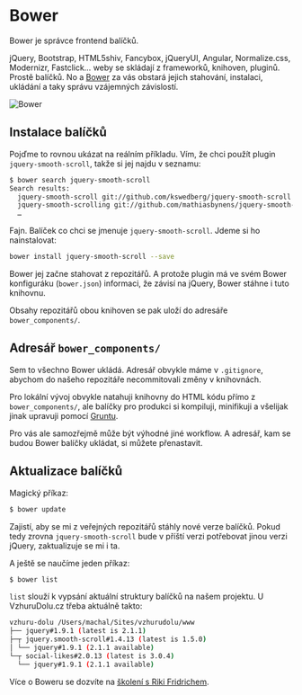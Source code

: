 # Bower

Bower je správce frontend balíčků.

jQuery, Bootstrap, HTML5shiv, Fancybox, jQueryUI, Angular, Normalize.css, Modernizr, Fastclick… weby se skládají z frameworků, knihoven, pluginů. Prostě balíčků. No a [Bower](http://bower.io/) za vás obstará jejich stahování, instalaci, ukládání a taky správu vzájemných závislostí.

![Bower](http://www.vzhurudolu.cz/prirucka-content/schemes/bower.svg)

## Instalace balíčků

Pojďme to rovnou ukázat na reálním příkladu. Vím, že chci použít plugin `jquery-smooth-scroll`, takže si jej najdu v seznamu:

```bash
$ bower search jquery-smooth-scroll
Search results:
  jquery-smooth-scroll git://github.com/kswedberg/jquery-smooth-scroll.git
  jquery-smooth-scrolling git://github.com/mathiasbynens/jquery-smooth-scrolling.git
  …
```

Fajn. Balíček co chci se jmenuje `jquery-smooth-scroll`. Jdeme si ho nainstalovat:

```bash
bower install jquery-smooth-scroll --save
```

Bower jej začne stahovat z repozitářů. A protože plugin má ve svém Bower konfiguráku (`bower.json`) informaci, že závisí na jQuery, Bower stáhne i tuto knihovnu.

Obsahy repozitářů obou knihoven se pak uloží do adresáře `bower_components/`.

## Adresář `bower_components/`

Sem to všechno Bower ukládá. Adresář obvykle máme v `.gitignore`, abychom do našeho repozitáře necommitovali změny v knihovnách.

Pro lokální vývoj obvykle natahuji knihovny do HTML kódu přímo z `bower_components/`, ale balíčky pro produkci si kompiluji, minifikuji a všelijak jinak upravuji pomocí [Gruntu](grunt.md).

Pro vás ale samozřejmě může být výhodné jiné workflow. A adresář, kam se budou Bower balíčky ukládat, si můžete přenastavit.

## Aktualizace balíčků

Magický příkaz:

```bash
$ bower update
```

Zajistí, aby se mi z veřejných repozitářů stáhly nové verze balíčků. Pokud tedy zrovna `jquery-smooth-scroll` bude v příští verzi potřebovat jinou verzi jQuery, zaktualizuje se mi i ta.

A ještě se naučíme jeden příkaz:

```bash
$ bower list
```

`list` slouží k vypsání aktuální struktury balíčků na našem projektu. U VzhuruDolu.cz třeba aktuálně takto:

```bash
vzhuru-dolu /Users/machal/Sites/vzhurudolu/www
├── jquery#1.9.1 (latest is 2.1.1)
├─┬ jquery.smooth-scroll#1.4.13 (latest is 1.5.0)
│ └── jquery#1.9.1 (2.1.1 available)
└─┬ social-likes#2.0.13 (latest is 3.0.4)
  └── jquery#1.9.1 (2.1.1 available)
```

Více o Boweru se dozvíte na [školení s Riki Fridrichem](http://www.vzhurudolu.cz/kurzy/grunt-gulp).

